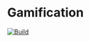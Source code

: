 # Gamification

[![Build](https://github.com/leanderoudakker/Gamification/actions/workflows/build.yml/badge.svg)](https://github.com/leanderoudakker/Gamification/actions/workflows/build.yml)
